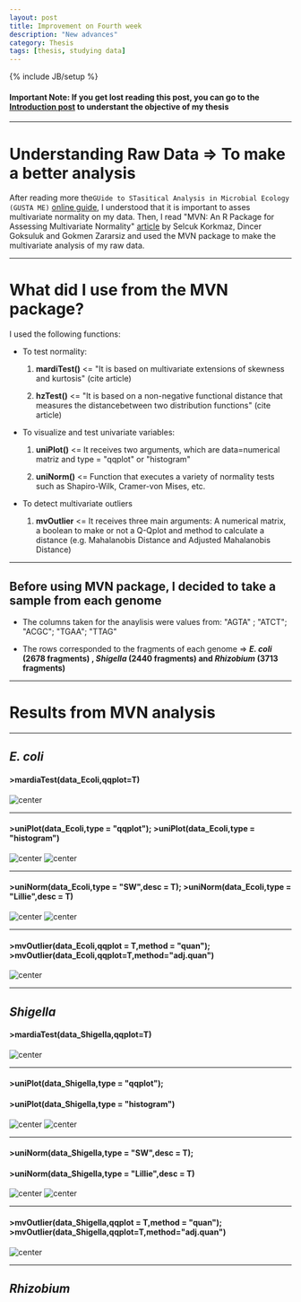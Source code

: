 ```yaml
---
layout: post
title: Improvement on Fourth week
description: "New advances"
category: Thesis
tags: [thesis, studying data]
---
```


{% include JB/setup %}

#### Important Note: If you get lost reading this post, you can go to the [Introduction post](http://kamynz.github.io/thesis/2015/07/30/Introduction-of-Thesis/) to understant the objective of my thesis

------

# Understanding Raw Data => To make a better analysis

After reading more the```GUide to STasitical Analysis in Microbial Ecology (GUSTA ME)``` [online guide](https://sites.google.com/site/mb3gustame/), I understood that it is important to asses multivariate normality on my data. Then, I read "MVN: An R Package for Assessing Multivariate Normality" [article](http://journal.r-project.org/archive/2014-2/korkmaz-goksuluk-zararsiz.pdf) by Selcuk Korkmaz, Dincer Goksuluk and Gokmen Zararsiz and used the MVN package to make the multivariate analysis of my raw data. 

------

# What did I use from the MVN package?

I used the following functions:

  * To test normality:

    1. **mardiTest()** <= "It is based on multivariate extensions of skewness and kurtosis" (cite article) 
    
    2. **hzTest()** <= "It is based on a non-negative functional distance that measures the distancebetween two distribution functions" (cite article)

  * To visualize and test univariate variables:

    1. **uniPlot()** <= It receives two arguments, which are data=numerical matriz and type = "qqplot" or "histogram"
    
    2. **uniNorm()** <= Function that executes a variety of  normality tests such as Shapiro-Wilk, Cramer-von Mises, etc. 

  * To detect multivariate outliers
 
    1. **mvOutlier** <= It receives three main arguments: A numerical matrix, a boolean to make or not a Q-Qplot and method to calculate a distance (e.g. Mahalanobis Distance and Adjusted Mahalanobis Distance)

------

## Before using MVN package, I decided to take a sample from each genome

 * The columns taken for the anaylisis were values from: "AGTA" ; "ATCT"; "ACGC"; "TGAA"; "TTAG"

 * The rows corresponded to the fragments of each genome => **_E. coli_ (2678 fragments) , _Shigella_ (2440 fragments) and _Rhizobium_ (3713 fragments)**

------

# Results from MVN analysis

------

## _E. coli_

#### >mardiaTest(data_Ecoli,qqplot=T)
![center](/Figs/Semana4/Ecoli/Ecoli_MardiaTest_qqplot.png)

------

#### >uniPlot(data_Ecoli,type = "qqplot"); >uniPlot(data_Ecoli,type = "histogram")
![center](/Figs/Semana4/Ecoli/Ecoli_uniPlot_QQplot_out.png) 
![center](/Figs/Semana4/Ecoli/Ecoli_uniPlot_hist_out.png)

------

#### >uniNorm(data_Ecoli,type = "SW",desc = T); >uniNorm(data_Ecoli,type = "Lillie",desc = T)
![center](/Figs/Semana4/Ecoli/uniNorm_Ecoli_Shapiro.png)
![center](/Figs/Semana4/Ecoli/uniNorm_Ecoli_Lillie.png)

------

#### >mvOutlier(data_Ecoli,qqplot = T,method = "quan"); >mvOutlier(data_Ecoli,qqplot=T,method="adj.quan")
![center](/Figs/Semana4/Ecoli/Ecoli_Outliers_no_normalized.png) 

------

## _Shigella_

#### >mardiaTest(data_Shigella,qqplot=T)
![center](/Figs/Semana4/Shigella/Shigella_mardiTest_QQplot_out.png)

------

#### >uniPlot(data_Shigella,type = "qqplot");
#### >uniPlot(data_Shigella,type = "histogram")
![center](/Figs/Semana4/Shigella/Shigella_uniPlot_QQplot_out.png)
![center](/Figs/Semana4/Shigella/Shigella_uniPlot_hist_out.png)

------

#### >uniNorm(data_Shigella,type = "SW",desc = T); 
#### >uniNorm(data_Shigella,type = "Lillie",desc = T)
![center](/Figs/Semana4/Shigella/uniNorm_Shigella_Shapiro.png)
![center](/Figs/Semana4/Shigella/uniNorm_Shigella_Lillie.png)

------

#### >mvOutlier(data_Shigella,qqplot = T,method = "quan"); >mvOutlier(data_Shigella,qqplot=T,method="adj.quan")
![center](/Figs/Semana4/Ecoli/Ecoli_Outliers_no_normalized.png) 

------

## _Rhizobium_









